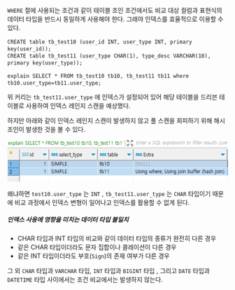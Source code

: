 
`WHERE` 절에 사용되는 조건과 같이 테이블 조인 조건에서도 비교 대상 컬럼과 표현식의 데이터 타입을 반드시 동일하게 사용해야 한다. 그래야 인덱스를 효율적으로 이용할 수 있다. 


```
CREATE table tb_test10 (user_id INT, user_type INT, primary key(user_id));
CREATE table tb_test11 (user_type CHAR(1), type_desc VARCHAR(10), primary key(user_type));
```


```
explain SELECT * FROM tb_test10 tb10, tb_test11 tb11 where tb10.user_type=tb11.user_type;
```

위 커리는  `tb_test11.user_type` 에 인덱스가 설정되어 있어 해당 테이블을 드리븐 테이블로 사용하여 인덱스 레인지 스캔을 예상했다.

하지만 아래와 같이 인덱스 레인지 스캔이 발생하지 않고 풀 스캔을 회피하기 위해 해시 조인이 발생한 것을 볼 수 있다.

![[Pasted image 20240602125135.png]](../images/Pasted%20image%2020240602125135.png)


왜냐하면 `test10.user_type` 는 `INT` , `tb_test11.user_type` 는 `CHAR` 타입이기 때문에 비교 과정에서 인덱스 변형이 일어나고 인덱스를 활용할 수 없게 된다.

##### 인덱스 사용에 영향을 미치는 데이터 타입 불일치

- CHAR 타입과 INT 타입의 비교와 같이 데이터 타입의 종류가 완전히 다른 경우
- 같은 CHAR 타입이더라도 문자 집합이나 콜레이션이 다른 경우
- 같은 INT 타입이더라도 부호(`Sign`)의 존재 여부가 다른 경우

그 외 `CHAR` 타입과  `VARCHAR` 타입, `INT` 타입과 `BIGINT` 타입 , 그리고 `DATE` 타입과 `DATETIME` 타입 사이에서는 조건 비교에서는 발생하지 않는다. 

